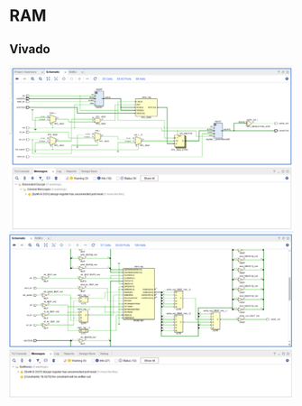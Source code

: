 # RAM

## Vivado

![RAM_Elaboration](/img/elaboration.png "Elaboration")
![RAM_synthesis](/img/synthesis.png "synthesis")